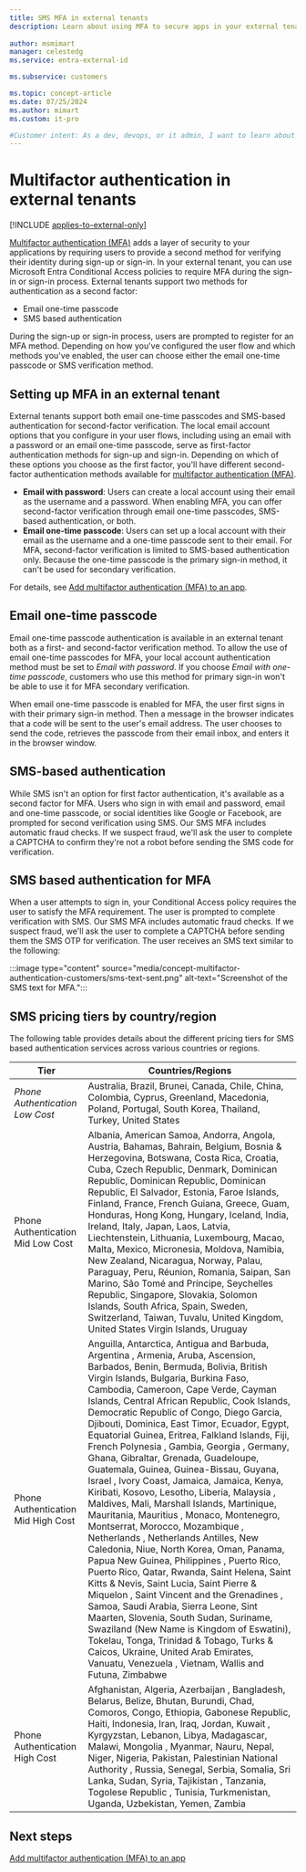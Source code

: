 ```yaml
---
title: SMS MFA in external tenants
description: Learn about using MFA to secure apps in your external tenant and enabling email one-time passcodes (EOTP) or SMS as a second verification method for sign-up and sign-in.
 
author: msmimart
manager: celestedg
ms.service: entra-external-id

ms.subservice: customers

ms.topic: concept-article
ms.date: 07/25/2024
ms.author: mimart
ms.custom: it-pro

#Customer intent: As a dev, devops, or it admin, I want to learn about ways to secure apps in my external tenant by adding multifactor authentication and enabling SMS and email one-time passcodes.
---
```


# Multifactor authentication in external tenants

[!INCLUDE [applies-to-external-only](../includes/applies-to-external-only.md)]

[Multifactor authentication (MFA)](~/identity/authentication/concept-mfa-howitworks.md) adds a layer of security to your applications by requiring users to provide a second method for verifying their identity during sign-up or sign-in. In your external tenant, you can use Microsoft Entra Conditional Access policies to require MFA during the sign-in or sign-in process. External tenants support two methods for authentication as a second factor:

- Email one-time passcode
- SMS based authentication

During the sign-up or sign-in process, users are prompted to register for an MFA method. Depending on how you've configured the user flow and which methods you've enabled, the user can choose either the email one-time passcode or SMS verification method.

## Setting up MFA in an external tenant

External tenants support both email one-time passcodes and SMS-based authentication for second-factor verification. The local email account options that you configure in your user flows, including using an email with a password or an email one-time passcode, serve as first-factor authentication methods for sign-up and sign-in. Depending on which of these options you choose as the first factor, you'll have different second-factor authentication methods available for [multifactor authentication (MFA)](how-to-multifactor-authentication-customers.md).

- **Email with password**: Users can create a local account using their email as the username and a password. When enabling MFA, you can offer second-factor verification through email one-time passcodes, SMS-based authentication, or both.
- **Email one-time passcode**: Users can set up a local account with their email as the username and a one-time passcode sent to their email. For MFA, second-factor verification is limited to SMS-based authentication only. Because the one-time passcode is the primary sign-in method, it can't be used for secondary verification.

For details, see [Add multifactor authentication (MFA) to an app](how-to-multifactor-authentication-customers.md).

## Email one-time passcode

Email one-time passcode authentication is available in an external tenant both as a first- and second-factor verification method. To allow the use of email one-time passcodes for MFA, your local account authentication method must be set to *Email with password*. If you choose *Email with one-time passcode*, customers who use this method for primary sign-in won't be able to use it for MFA secondary verification.

When email one-time passcode is enabled for MFA, the user first signs in with their primary sign-in method. Then a message in the browser indicates that a code will be sent to the user's email address. The user chooses to send the code, retrieves the passcode from their email inbox, and enters it in the browser window.

## SMS-based authentication

While SMS isn't an option for first factor authentication, it's available as a second factor for MFA. Users who sign in with email and password, email and one-time passcode, or social identities like Google or Facebook, are prompted for second verification using SMS. Our SMS MFA includes automatic fraud checks. If we suspect fraud, we'll ask the user to complete a CAPTCHA to confirm they're not a robot before sending the SMS code for verification.


## SMS based authentication for MFA

When a user attempts to sign in, your Conditional Access policy requires the user to satisfy the MFA requirement. The user is prompted to complete verification with SMS. Our SMS MFA includes automatic fraud checks. If we suspect fraud, we'll ask the user to complete a CAPTCHA before sending them the SMS OTP for verification. The user receives an SMS text similar to the following:

   :::image type="content" source="media/concept-multifactor-authentication-customers/sms-text-sent.png" alt-text="Screenshot of the SMS text for MFA.":::

## SMS pricing tiers by country/region

The following table provides details about the different pricing tiers for SMS based authentication services across various countries or regions.

|Tier                               |Countries/Regions  |
|-----------------------------------|-------------------|
|*Phone Authentication Low Cost*      |Australia, Brazil, Brunei, Canada, Chile, China, Colombia, Cyprus, Greenland, Macedonia, Poland, Portugal, South Korea, Thailand, Turkey, United States         |
|Phone Authentication Mid Low Cost  |Albania, American Samoa, Andorra, Angola, Austria, Bahamas, Bahrain, Belgium, Bosnia & Herzegovina, Botswana, Costa Rica, Croatia, Cuba, Czech Republic, Denmark, Dominican Republic, Dominican Republic, Dominican Republic, El Salvador, Estonia, Faroe Islands, Finland, France, French Guiana, Greece, Guam, Honduras, Hong Kong, Hungary, Iceland, India, Ireland, Italy, Japan, Laos, Latvia, Liechtenstein, Lithuania, Luxembourg, Macao, Malta, Mexico, Micronesia, Moldova, Namibia, New Zealand, Nicaragua, Norway, Palau, Paraguay, Peru, Réunion, Romania, Saipan, San Marino, São Tomé and Príncipe, Seychelles Republic, Singapore, Slovakia, Solomon Islands, South Africa, Spain, Sweden, Switzerland, Taiwan, Tuvalu, United Kingdom, United States Virgin Islands, Uruguay         |
|Phone Authentication Mid High Cost |Anguilla, Antarctica, Antigua and Barbuda, Argentina , Armenia, Aruba, Ascension, Barbados, Benin, Bermuda, Bolivia, British Virgin Islands, Bulgaria, Burkina Faso, Cambodia, Cameroon, Cape Verde, Cayman Islands, Central African Republic, Cook Islands, Democratic Republic of Congo, Diego Garcia, Djibouti, Dominica, East Timor, Ecuador, Egypt, Equatorial Guinea, Eritrea, Falkland Islands, Fiji, French Polynesia , Gambia, Georgia , Germany, Ghana, Gibraltar, Grenada, Guadeloupe, Guatemala, Guinea, Guinea-Bissau, Guyana, Israel , Ivory Coast, Jamaica, Jamaica, Kenya, Kiribati, Kosovo, Lesotho, Liberia, Malaysia , Maldives, Mali, Marshall Islands, Martinique, Mauritania, Mauritius , Monaco, Montenegro, Montserrat, Morocco, Mozambique , Netherlands , Netherlands Antilles, New Caledonia, Niue, North Korea, Oman, Panama, Papua New Guinea, Philippines , Puerto Rico, Puerto Rico, Qatar, Rwanda, Saint Helena, Saint Kitts & Nevis, Saint Lucia, Saint Pierre & Miquelon , Saint Vincent and the Grenadines , Samoa, Saudi Arabia, Sierra Leone, Sint Maarten, Slovenia, South Sudan, Suriname, Swaziland (New Name is Kingdom of Eswatini), Tokelau, Tonga, Trinidad & Tobago, Turks & Caicos, Ukraine, United Arab Emirates, Vanuatu, Venezuela , Vietnam, Wallis and Futuna, Zimbabwe         |
|Phone Authentication High Cost     |Afghanistan, Algeria, Azerbaijan , Bangladesh, Belarus, Belize, Bhutan, Burundi, Chad, Comoros, Congo, Ethiopia, Gabonese Republic, Haiti, Indonesia, Iran, Iraq, Jordan, Kuwait , Kyrgyzstan, Lebanon, Libya, Madagascar, Malawi, Mongolia , Myanmar, Nauru, Nepal, Niger, Nigeria, Pakistan, Palestinian National Authority , Russia, Senegal, Serbia, Somalia, Sri Lanka, Sudan, Syria, Tajikistan , Tanzania, Togolese Republic , Tunisia, Turkmenistan, Uganda, Uzbekistan, Yemen, Zambia         |

## Next steps

[Add multifactor authentication (MFA) to an app](how-to-multifactor-authentication-customers.md)